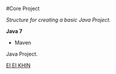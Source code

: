 #Core Project

*Structure for creating a basic Java Project.*

**Java 7**

* Maven

Java Project.

[EI EI KHIN](https://gitgub.com/eekhin/)